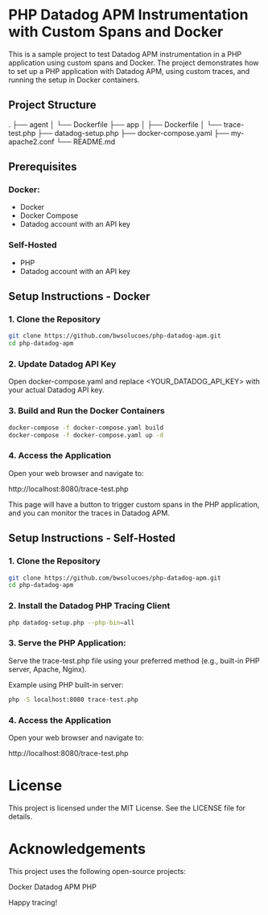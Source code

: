 # PHP Datadog APM Instrumentation with Custom Spans and Docker

This is a sample project to test Datadog APM instrumentation in a PHP application using custom spans and Docker. The project demonstrates how to set up a PHP application with Datadog APM, using custom traces, and running the setup in Docker containers.

## Project Structure

.
├── agent
│ └── Dockerfile
├── app
│ ├── Dockerfile
│ └── trace-test.php
├── datadog-setup.php
├── docker-compose.yaml
├── my-apache2.conf
└── README.md


## Prerequisites

### Docker:
- Docker
- Docker Compose
- Datadog account with an API key

### Self-Hosted
- PHP
- Datadog account with an API key

## Setup Instructions - Docker

### 1. Clone the Repository

```sh
git clone https://github.com/bwsolucoes/php-datadog-apm.git
cd php-datadog-apm
```

### 2. Update Datadog API Key

Open docker-compose.yaml and replace <YOUR_DATADOG_API_KEY> with your actual Datadog API key.

### 3. Build and Run the Docker Containers

```sh
docker-compose -f docker-compose.yaml build
docker-compose -f docker-compose.yaml up -d
```

### 4. Access the Application

Open your web browser and navigate to:

http://localhost:8080/trace-test.php

This page will have a button to trigger custom spans in the PHP application, and you can monitor the traces in Datadog APM.

## Setup Instructions - Self-Hosted

### 1. Clone the Repository

```sh
git clone https://github.com/bwsolucoes/php-datadog-apm.git
cd php-datadog-apm
```

### 2. Install the Datadog PHP Tracing Client

```sh
php datadog-setup.php --php-bin=all
```

### 3. Serve the PHP Application:

Serve the trace-test.php file using your preferred method (e.g., built-in PHP server, Apache, Nginx).

Example using PHP built-in server:

```sh
php -S localhost:8080 trace-test.php
```

### 4. Access the Application

Open your web browser and navigate to:

http://localhost:8080/trace-test.php

# License
This project is licensed under the MIT License. See the LICENSE file for details.

# Acknowledgements
This project uses the following open-source projects:

Docker
Datadog APM
PHP


Happy tracing!